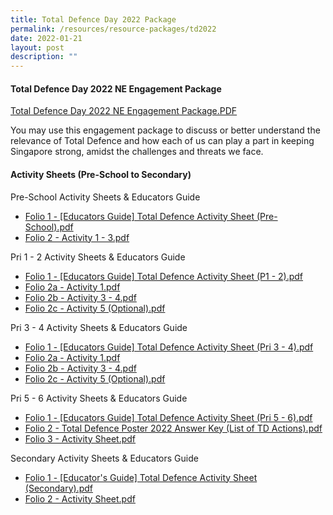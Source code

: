 ```yaml
---
title: Total Defence Day 2022 Package
permalink: /resources/resource-packages/td2022
date: 2022-01-21
layout: post
description: ""
---
```

#### Total Defence Day 2022 NE Engagement Package

[Total Defence Day 2022 NE Engagement Package.PDF](/files/packages/2022/Folio%201%20-%20Total%20Defence%20Day%202022%20NE%20Engagement%20Package.pdf)

You may use this engagement package to discuss or better understand the relevance of Total Defence and how each of us can play a part in keeping Singapore strong, amidst the challenges and threats we face.


#### Activity Sheets (Pre-School to Secondary)
Pre-School Activity Sheets & Educators Guide
* [Folio 1 - [Educators Guide] Total Defence Activity Sheet (Pre-School).pdf](/files/packages/2022/td-activity-sheets/folio1/Folio%201%20-%20Educators%20Guide%20Total%20Defence%20Activity%20Sheet%20Pre-School.pdf)
* [Folio 2 - Activity 1 - 3.pdf](/files/packages/2022/td-activity-sheets/folio1/Folio%202%20-%20Activity%201%20-%203.pdf)

Pri 1 - 2 Activity Sheets & Educators Guide
* [Folio 1 -  [Educators Guide] Total Defence Activity Sheet (P1 - 2).pdf](/files/packages/2022/td-activity-sheets/folio2/Folio%201%20-%20%20Educators%20Guide%20Total%20Defence%20Activity%20Sheet%20P1%20-%202.pdf)
* [Folio 2a - Activity 1.pdf](/files/packages/2022/td-activity-sheets/folio2/Folio%202a%20-%20Activity%201.pdf)
* [Folio 2b - Activity 3 - 4.pdf](/files/packages/2022/td-activity-sheets/folio2/Folio%202b%20-%20Activity%203%20-%204.pdf)
* [Folio 2c - Activity 5 (Optional).pdf](/files/packages/2022/td-activity-sheets/folio2/Folio%202c%20-%20Activity%205%20Optional.pdf)

Pri 3 - 4 Activity Sheets & Educators Guide
* [Folio 1 - [Educators Guide] Total Defence Activity Sheet (Pri 3 - 4).pdf](/files/packages/2022/td-activity-sheets/folio3/Folio%201%20-%20Educators%20Guide%20Total%20Defence%20Activity%20Sheet%20Pri%203%20-%204.pdf)
* [Folio 2a - Activity 1.pdf](/files/packages/2022/td-activity-sheets/folio3/Folio%202a%20-%20Activity%201.pdf)
* [Folio 2b - Activity 3 - 4.pdf](/files/packages/2022/td-activity-sheets/folio3/Folio%202b%20-%20Activity%203%20-%204.pdf)
* [Folio 2c - Activity 5 (Optional).pdf](/files/packages/2022/td-activity-sheets/folio3/Folio%202c%20-%20Activity%205%20Optional.pdf)

Pri 5 - 6 Activity Sheets & Educators Guide
* [Folio 1 - [Educators Guide] Total Defence Activity Sheet (Pri 5 - 6).pdf](/files/packages/2022/td-activity-sheets/folio4/Folio%201%20-%20Educators%20Guide%20Total%20Defence%20Activity%20Sheet%20Pri%205%20-%206.pdf)
* [Folio 2 - Total Defence Poster 2022 Answer Key (List of TD Actions).pdf](/files/packages/2022/td-activity-sheets/folio4/Folio%202%20-%20Total%20Defence%20Poster%202022%20Answer%20Key%20List%20of%20TD%20Actions.pdf)
* [Folio 3 - Activity Sheet.pdf](/files/packages/2022/td-activity-sheets/folio4/Folio%203%20-%20Activity%20Sheet.pdf)

Secondary Activity Sheets & Educators Guide
* [Folio 1 - [Educator's Guide] Total Defence Activity Sheet (Secondary).pdf](/files/packages/2022/td-activity-sheets/folio5/Folio%201%20-%20Educators%20Guide%20Total%20Defence%20Activity%20Sheet%20Secondary.pdf)
* [Folio 2 - Activity Sheet.pdf](/files/packages/2022/td-activity-sheets/folio5/Folio%202%20-%20Activity%20Sheet.pdf)